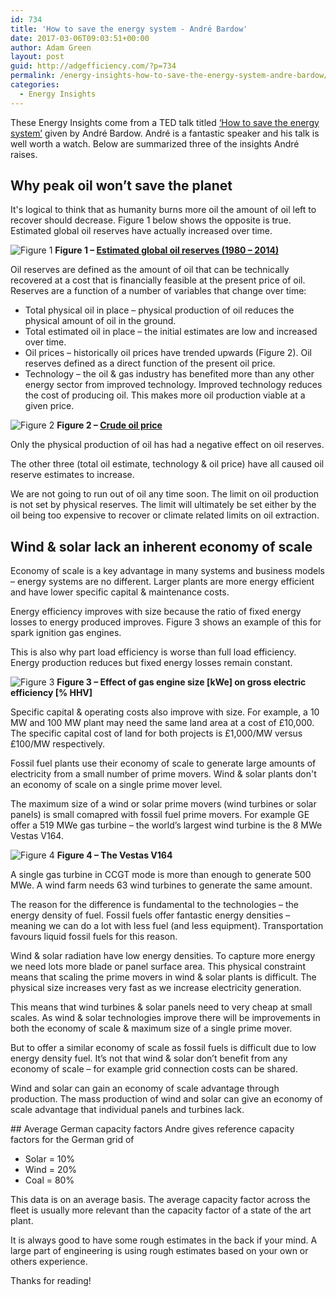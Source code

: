 ```yaml
---
id: 734
title: 'How to save the energy system - André Bardow'
date: 2017-03-06T09:03:51+00:00
author: Adam Green
layout: post
guid: http://adgefficiency.com/?p=734
permalink: /energy-insights-how-to-save-the-energy-system-andre-bardow/
categories:
  - Energy Insights
---
```

These Energy Insights come from a TED talk titled [‘How to save the energy system’](https://www.youtube.com/watch?v=3_N-DooApEE) given by André Bardow.  André is a fantastic speaker and his talk is well worth a watch.  Below are summarized three of the insights André raises.

## Why peak oil won’t save the planet

It's logical to think that as humanity burns more oil the amount of oil left to recover should decrease.  Figure 1 below shows the opposite is true. Estimated global oil reserves have actually increased over time.

![Figure 1]({{"/assets/andre_bardow_save/fig1.jpg"}})
**Figure 1 – [Estimated global oil reserves (1980 – 2014)](https://www.forbes.com/sites/rrapier/2016/05/23/the-explosive-growth-of-u-s-oil-reserves/2/#53cbc60772c6)**

Oil reserves are defined as the amount of oil that can be technically recovered at a cost that is financially feasible at the present price of oil. Reserves are a function of a number of variables that change over time:
- Total physical oil in place – physical production of oil reduces the physical amount of oil in the ground.
- Total estimated oil in place – the initial estimates are low and increased over time.
- Oil prices – historically oil prices have trended upwards (Figure 2). Oil reserves defined as a direct function of the present oil price.
- Technology – the oil & gas industry has benefited more than any other energy sector from improved technology.  Improved technology reduces the cost of producing oil.  This makes more oil production viable at a given price.

![Figure 2]({{"/assets/andre_bardow_save/fig2.png"}})
**Figure 2 –  [Crude oil price](https://commons.wikimedia.org/wiki/File:Oil_price_1950-2010_(real,_nominal).png)**

Only the physical production of oil has had a negative effect on oil reserves.

The other three (total oil estimate, technology & oil price) have all caused oil reserve estimates to increase.

We are not going to run out of oil any time soon. The limit on oil production is not set by physical reserves.  The limit will ultimately be set either by the oil being too expensive to recover or climate related limits on oil extraction.

## Wind & solar lack an inherent economy of scale

Economy of scale is a key advantage in many systems and business models – energy systems are no different.  Larger plants are more energy efficient and have lower specific capital & maintenance costs.

Energy efficiency improves with size because the ratio of fixed energy losses to energy produced improves.   Figure 3 shows an example of this for spark ignition gas engines.

This is also why part load efficiency is worse than full load efficiency.  Energy production reduces but fixed energy losses remain constant.


![Figure 3]({{"/assets/andre_bardow_save/fig3.png"}})
**Figure 3 – Effect of gas engine size [kWe] on gross electric efficiency [% HHV]**

Specific capital & operating costs also improve with size.  For example, a 10 MW and 100 MW plant may need the same land area at a cost of £10,000.  The specific capital cost of land for both projects is £1,000/MW versus £100/MW respectively.

Fossil fuel plants use their economy of scale to generate large amounts of electricity from a small number of prime movers.  Wind & solar plants don't an economy of scale on a single prime mover level.

The maximum size of a wind or solar prime movers (wind turbines or solar panels) is small comapred with fossil fuel prime movers.  For example GE offer a 519 MWe gas turbine – the world’s largest wind turbine is the 8 MWe Vestas V164.

![Figure 4]({{"/assets/andre_bardow_save/fig4.png"}})
**Figure 4 – The Vestas V164**

A single gas turbine in CCGT mode is more than enough to generate 500 MWe.  A wind farm needs 63 wind turbines to generate the same amount.

The reason for the difference is fundamental to the technologies – the energy density of fuel.  Fossil fuels offer fantastic energy densities – meaning we can do a lot with less fuel (and less equipment).  Transportation favours liquid fossil fuels for this reason.

Wind & solar radiation have low energy densities. To capture more energy we need lots more blade or panel surface area.  This physical constraint means that scaling the prime movers in wind & solar plants is difficult. The physical size increases very fast as we increase electricity generation.

This means that wind turbines & solar panels need to very cheap at small scales. As wind & solar technologies improve there will be improvements in both the economy of scale & maximum size of a single prime mover.

But to offer a similar economy of scale as fossil fuels is difficult due to low energy density fuel.  It’s not that wind & solar don’t benefit from any economy of scale – for example grid connection costs can be shared.

Wind and solar can gain an economy of scale advantage through production.  The mass production of wind and solar can give an economy of scale advantage that individual panels and turbines lack.

## Average German capacity factors
Andre gives reference capacity factors for the German grid of
- Solar = 10%
- Wind = 20%
- Coal = 80%

This data is on an average basis.  The average capacity factor across the fleet is usually more relevant than the capacity factor of a state of the art plant.

It is always good to have some rough estimates in the back if your mind.  A large part of engineering is using rough  estimates based on your own or others experience.

Thanks for reading!
